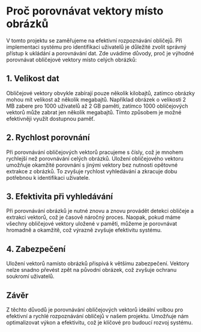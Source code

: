 # Proč porovnávat vektory místo obrázků

V tomto projektu se zaměřujeme na efektivní rozpoznávání obličejů. Při implementaci systému pro identifikaci uživatelů je důležité zvolit správný přístup k ukládání a porovnávání dat. Zde uvádíme důvody, proč je výhodné porovnávat obličejové vektory místo celých obrázků:

## 1. Velikost dat

Obličejové vektory obvykle zabírají pouze několik kilobajtů, zatímco obrázky mohou mít velikost až několik megabajtů. Například obrázek o velikosti 2 MB zabere pro 1000 uživatelů až 2 GB paměti, zatímco 1000 obličejových vektorů může zabrat jen několik megabajtů. Tímto způsobem je možné efektivněji využít dostupnou paměť.

## 2. Rychlost porovnání

Při porovnávání obličejových vektorů pracujeme s čísly, což je mnohem rychlejší než porovnávání celých obrázků. Uložení obličejového vektoru umožňuje okamžité porovnání s jinými vektory bez nutnosti opětovné extrakce z obrázků. To zvyšuje rychlost vyhledávání a zkracuje dobu potřebnou k identifikaci uživatele.

## 3. Efektivita při vyhledávání

Při porovnávání obrázků je nutné znovu a znovu provádět detekci obličeje a extrakci vektorů, což je časově náročný proces. Naopak, pokud máme všechny obličejové vektory uložené v paměti, můžeme je porovnávat hromadně a okamžitě, což výrazně zvyšuje efektivitu systému.

## 4. Zabezpečení

Uložení vektorů namísto obrázků přispívá k většímu zabezpečení. Vektory nelze snadno převést zpět na původní obrázek, což zvyšuje ochranu soukromí uživatelů.

## Závěr

Z těchto důvodů je porovnávání obličejových vektorů ideální volbou pro efektivní a rychlé rozpoznávání obličejů v našem projektu. Umožňuje nám optimalizovat výkon a efektivitu, což je klíčové pro budoucí rozvoj systému.
